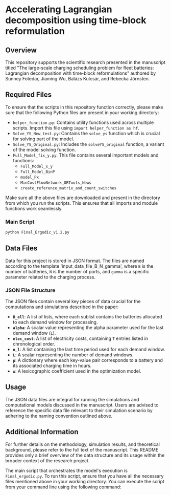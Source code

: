 # Accelerating Lagrangian decomposition using time-block reformulation

## Overview
This repository supports the scientific research presented in the manuscript titled "The large-scale charging scheduling problem for fleet batteries: Lagrangian decomposition with time-block reformulations" authored by Sunney Fotedar, Jiaming Wu, Balázs Kulcsár, and Rebecka Jörnsten.

## Required Files

To ensure that the scripts in this repository function correctly, please make sure that the following Python files are present in your working directory:

- `helper_function.py`: Contains utility functions used across multiple scripts. Import this file using `import helper_function as hf`.
- `Solve_YS_New_test.py`: Contains the `solve_ys` function which is crucial for solving part of the model.
- `Solve_YS_Original.py`: Includes the `solveYS_original` function, a variant of the model solving function.
- `Full_Model_fix_y.py`: This file contains several important models and functions:
  - `Full_Model_x_y`
  - `Full_Model_BinP`
  - `model_Px`
  - `MinCostFlowNetwork_ORTools_News`
  - `create_reference_matrix_and_count_switches`

Make sure all the above files are downloaded and present in the directory from which you run the scripts. This ensures that all imports and module functions work seamlessly.

### Main Script

```bash
python Final_Ergodic_v1.2.py
```

## Data Files
Data for this project is stored in JSON format. The files are named according to the template 'input_data_file_B_N_gamma', where `B` is the number of batteries, `N` is the number of ports, and `gamma` is a specific parameter related to the charging process.

### JSON File Structure
The JSON files contain several key pieces of data crucial for the computations and simulations described in the paper:

- **`B_ell`**: A list of lists, where each sublist contains the batteries allocated to each demand window for processing.
- **`alpha`**: A scalar value representing the alpha parameter used for the last demand window (`L`).
- **`elec_cost`**: A list of electricity costs, containing `T` entries listed in chronological order.
- **`n_l`**: A list containing the last time period used for each demand window.
- **`L`**: A scalar representing the number of demand windows.
- **`p`**: A dictionary where each key-value pair corresponds to a battery and its associated charging time in hours.
- **`w`**: A lexicographic coefficient used in the optimization model.

## Usage
The JSON data files are integral for running the simulations and computational models discussed in the manuscript. Users are advised to reference the specific data file relevant to their simulation scenario by adhering to the naming convention outlined above.

## Additional Information
For further details on the methodology, simulation results, and theoretical background, please refer to the full text of the manuscript. This README provides only a brief overview of the data structure and its usage within the broader context of the research project.



The main script that orchestrates the model's execution is `Final_ergodic.py`. To run this script, ensure that you have all the necessary files mentioned above in your working directory. You can execute the script from your command line using the following command:


